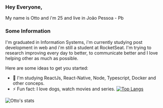 ### Hey Everyone, 

My name is Otto and i'm 25 and live in João Pessoa - Pb

### Some Information
I'm graduated in Information Systems, i'm currently studying post development in web and i'm still a student at RocketSeat. 
I'm trying to research improving every day to better, to communicate better and I love helping other as much as possible.


Here are some ideas to get you started:

- 🌱 I'm studying ReactJs, React-Native, Node, Typescript, Docker and other conceps. 
- ⚡ Fun fact: I love dogs, watch movies and series. 
[![Top Langs](https://github-readme-stats.vercel.app/api/top-langs/?username=wfelipedev&layout=compact&hide_border=true)](https://github.com/wfelipedev/github-readme-stats)

<img align="left" alt="Otto's stats" src="https://github-readme-stats.codestackr.vercel.app/api?username=wfelipedev&show_icons=true&hide_border=true" />

